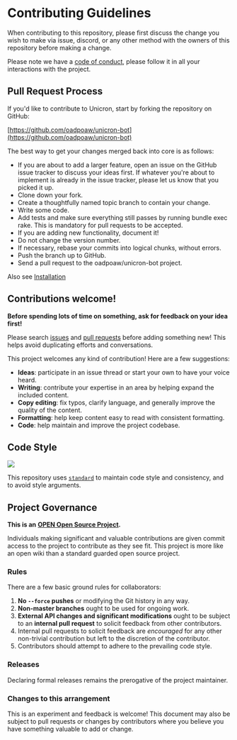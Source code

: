 # Contributing Guidelines

When contributing to this repository, please first discuss the change you wish to make via issue, discord, or any other method with the owners of this repository before making a change.

Please note we have a [code of conduct](code_of_conduct.md), please follow it in all your interactions with the project.

## Pull Request Process

If you'd like to contribute to Unicron, start by forking the repository on GitHub:

[https://github.com/oadpoaw/unicron-bot](https://github.com/oadpoaw/unicron-bot)

The best way to get your changes merged back into core is as follows:

* If you are about to add a larger feature, open an issue on the GitHub issue tracker to discuss your ideas first. If whatever you're about to implement is already in the issue tracker, please let us know that you picked it up.
* Clone down your fork.
* Create a thoughtfully named topic branch to contain your change.
* Write some code.
* Add tests and make sure everything still passes by running bundle exec rake. This is mandatory for pull requests to be accepted.
* If you are adding new functionality, document it!
* Do not change the version number.
* If necessary, rebase your commits into logical chunks, without errors.
* Push the branch up to GitHub.
* Send a pull request to the oadpoaw/unicron-bot project.

Also see [Installation](installation.md)

## Contributions welcome!

**Before spending lots of time on something, ask for feedback on your idea first!**

Please search [issues](https://github.com/oadpoaw/unicron-bot/tree/6c975122a6b50ba1a0987885b47bc7f5a8d8d41e/issues/README.md) and [pull requests](https://github.com/oadpoaw/unicron-bot/tree/6c975122a6b50ba1a0987885b47bc7f5a8d8d41e/pulls/README.md) before adding something new! This helps avoid duplicating efforts and conversations.

This project welcomes any kind of contribution! Here are a few suggestions:

* **Ideas**: participate in an issue thread or start your own to have your voice heard.
* **Writing**: contribute your expertise in an area by helping expand the included content.
* **Copy editing**: fix typos, clarify language, and generally improve the quality of the content.
* **Formatting**: help keep content easy to read with consistent formatting.
* **Code**: help maintain and improve the project codebase.

## Code Style

[![](https://cdn.rawgit.com/feross/standard/master/badge.svg)](https://github.com/feross/standard)

This repository uses [`standard`](https://github.com/feross/standard) to maintain code style and consistency, and to avoid style arguments.

## Project Governance

**This is an** [**OPEN Open Source Project**](http://openopensource.org/)**.**

Individuals making significant and valuable contributions are given commit access to the project to contribute as they see fit. This project is more like an open wiki than a standard guarded open source project.

### Rules

There are a few basic ground rules for collaborators:

1. **No `--force` pushes** or modifying the Git history in any way.
2. **Non-master branches** ought to be used for ongoing work.
3. **External API changes and significant modifications** ought to be subject to an **internal pull request** to solicit feedback from other contributors.
4. Internal pull requests to solicit feedback are _encouraged_ for any other non-trivial contribution but left to the discretion of the contributor.
5. Contributors should attempt to adhere to the prevailing code style.

### Releases

Declaring formal releases remains the prerogative of the project maintainer.

### Changes to this arrangement

This is an experiment and feedback is welcome! This document may also be subject to pull requests or changes by contributors where you believe you have something valuable to add or change.

